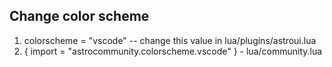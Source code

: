 ## Change color scheme
1. colorscheme = "vscode" -- change this value in lua/plugins/astroui.lua
2. { import = "astrocommunity.colorscheme.vscode" } - lua/community.lua
